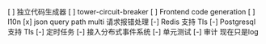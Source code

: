 [ ] 独立代码生成器
[ ] tower-circuit-breaker
[ ] Frontend code generation
[ ] l10n
[x] json query path multi 请求报错处理
[-] Redis 支持 Tls
[-] Postgresql 支持 Tls
[-] 定时任务
[-] 接入分布式事件系统
[-] 单元测试
[-] 审计 现在只是log